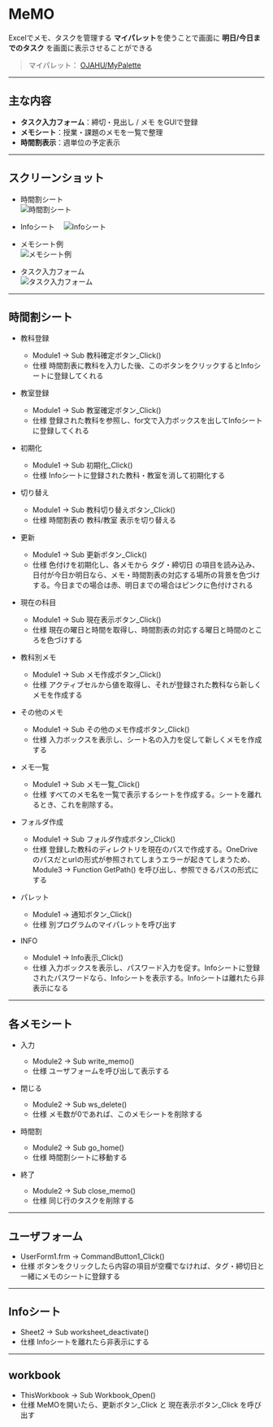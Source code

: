 # MeMO

Excelでメモ、タスクを管理する **マイパレット**を使うことで画面に **明日/今日までのタスク** を画面に表示させることができる

> マイパレット： [OJAHU/MyPalette](https://github.com/OJAHU/MyPalette)

---

## 主な内容

- **タスク入力フォーム**：締切・見出し / メモ をGUIで登録
- **メモシート**：授業・課題のメモを一覧で整理
- **時間割表示**：週単位の予定表示

---

## スクリーンショット

- 時間割シート  
  ![時間割シート](./image/時間割シート.png)

- Infoシート
　![Infoシート](./image/Infoシート.png)

- メモシート例  
  ![メモシート例](./image/メモシート例.png)

- タスク入力フォーム  
  ![タスク入力フォーム](./image/タスク入力フォーム.png)

---

## 時間割シート

 - 教科登録
   * Module1 -> Sub 教科確定ボタン_Click()
   * 仕様
     時間割表に教科を入力した後、このボタンをクリックするとInfoシートに登録してくれる
  
 - 教室登録
   * Module1 -> Sub 教室確定ボタン_Click()
   * 仕様
     登録された教科を参照し、for文で入力ボックスを出してInfoシートに登録してくれる
      
 - 初期化
   * Module1 -> Sub 初期化_Click()
   * 仕様
     Infoシートに登録された教科・教室を消して初期化する
     
 - 切り替え
   * Module1 -> Sub 教科切り替えボタン_Click()
   * 仕様
     時間割表の 教科/教室 表示を切り替える
     
 - 更新
   * Module1 -> Sub 更新ボタン_Click()
   * 仕様
     色付けを初期化し、各メモから タグ・締切日 の項目を読み込み、日付が今日か明日なら、メモ・時間割表の対応する場所の背景を色づけする。今日までの場合は赤、明日までの場合はピンクに色付けされる
     
 - 現在の科目
   * Module1 -> Sub 現在表示ボタン_Click()
   * 仕様
     現在の曜日と時間を取得し、時間割表の対応する曜日と時間のところを色づけする
     
 - 教科別メモ
   * Module1 -> Sub メモ作成ボタン_Click()
   * 仕様
     アクティブセルから値を取得し、それが登録された教科なら新しくメモを作成する
     
 - その他のメモ
   * Module1 -> Sub その他のメモ作成ボタン_Click()
   * 仕様
     入力ボックスを表示し、シート名の入力を促して新しくメモを作成する
     
 - メモ一覧
   * Module1 -> Sub メモ一覧_Click()
   * 仕様
     すべてのメモ名を一覧で表示するシートを作成する。シートを離れるとき、これを削除する。
     
 - フォルダ作成
   * Module1 -> Sub フォルダ作成ボタン_Click()
   * 仕様
     登録した教科のディレクトリを現在のパスで作成する。OneDriveのパスだとurlの形式が参照されてしまうエラーが起きてしまうため、 Module3 -> Function GetPath() を呼び出し、参照できるパスの形式にする
     
 - パレット
   * Module1 -> 通知ボタン_Click()
   * 仕様
     別プログラムのマイパレットを呼び出す
     
 - INFO
   * Module1 -> Info表示_Click()
   * 仕様
     入力ボックスを表示し、パスワード入力を促す。Infoシートに登録されたパスワードなら、Infoシートを表示する。Infoシートは離れたら非表示になる

---

## 各メモシート

- 入力
  * Module2 -> Sub write_memo()
  * 仕様
    ユーザフォームを呼び出して表示する
    
- 閉じる
  * Module2 -> Sub ws_delete()
  * 仕様
    メモ数が0であれば、このメモシートを削除する
    
- 時間割
  * Module2 -> Sub go_home()
  * 仕様
    時間割シートに移動する
    
- 終了
  * Module2 -> Sub close_memo()
  * 仕様
    同じ行のタスクを削除する

---

## ユーザフォーム

* UserForm1.frm -> CommandButton1_Click()
* 仕様
  ボタンをクリックしたら内容の項目が空欄でなければ、タグ・締切日と一緒にメモのシートに登録する

---

## Infoシート

 * Sheet2 -> Sub worksheet_deactivate()
 * 仕様
   Infoシートを離れたら非表示にする

---

## workbook

* ThisWorkbook -> Sub Workbook_Open()
* 仕様
  MeMOを開いたら、更新ボタン_Click と 現在表示ボタン_Click を呼び出す
